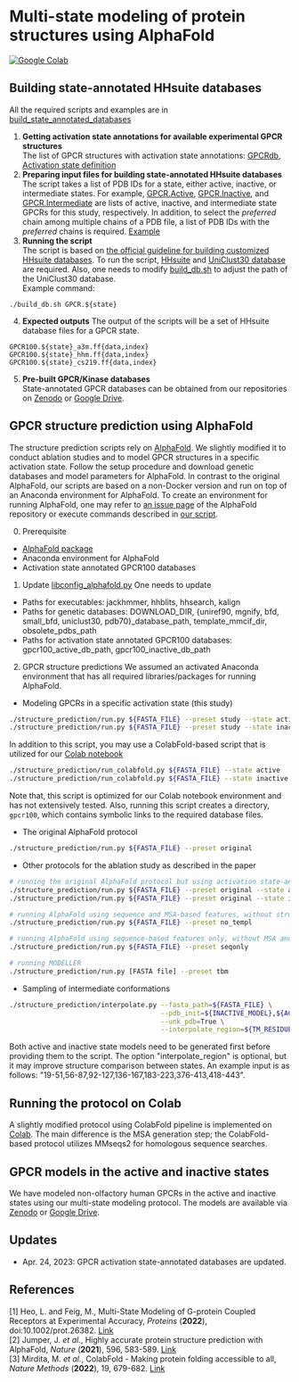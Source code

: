 # Multi-state modeling of protein structures using AlphaFold

[![Google Colab](https://colab.research.google.com/assets/colab-badge.svg)](https://colab.research.google.com/github/huhlim/alphafold-multistate/blob/main/AlphaFold_multistate.ipynb)</br>


## Building state-annotated HHsuite databases
All the required scripts and examples are in [build_state_annotated_databases](https://github.com/huhlim/alphafold-multistate/tree/main/build_state_annotated_databases)
1. **Getting activation state annotations for available experimental GPCR structures**  
The list of GPCR structures with activation state annotations: [GPCRdb](https://gpcrdb.org/structure/), [Activation state definition](https://docs.gpcrdb.org/structures.html#structure-descriptors)
2. **Preparing input files for building state-annotated HHsuite databases**  
The script takes a list of PDB IDs for a state, either active, inactive, or intermediate states. For example, [GPCR.Active](https://github.com/huhlim/alphafold-multistate/blob/main/build_state_annotated_databases/GPCR.Active), [GPCR.Inactive](https://github.com/huhlim/alphafold-multistate/blob/main/build_state_annotated_databases/GPCR.Inactive), and [GPCR.Intermediate](https://github.com/huhlim/alphafold-multistate/blob/main/build_state_annotated_databases/GPCR.Intermediate) are lists of active, inactive, and intermediate state GPCRs for this study, respectively. In addition, to select the _preferred_ chain among multiple chains of a PDB file, a list of PDB IDs with the _preferred_ chains is required. [Example](https://github.com/huhlim/alphafold-multistate/blob/main/build_state_annotated_databases/GPCR.chains)
3. **Running the script**  
The script is based on [the official guideline for building customized HHsuite databases](https://github.com/soedinglab/hh-suite/wiki#building-customized-databases).
To run the script, [HHsuite](https://github.com/soedinglab/hh-suite) and [UniClust30 database](http://gwdu111.gwdg.de/~compbiol/uniclust/2020_06/) are required. Also, one needs to modify [build_db.sh](https://github.com/huhlim/alphafold-multistate/blob/cc76e4cc08c121993a03599c62ae29b0cb38c106/build_state_annotated_databases/build_db.sh#L6) to adjust the path of the UniClust30 database.   
Example command:  
```
./build_db.sh GPCR.${state}
```
4. **Expected outputs**
The output of the scripts will be a set of HHsuite database files for a GPCR state.  
```
GPCR100.${state}_a3m.ff{data,index}
GPCR100.${state}_hhm.ff{data,index}
GPCR100.${state}_cs219.ff{data,index}
```
5. **Pre-built GPCR/Kinase databases**  
State-annotated GPCR databases can be obtained from our repositories on [Zenodo](https://zenodo.org/record/5745217) or [Google Drive](https://drive.google.com/drive/folders/1JYp-6LkElUgpiWIB8GroSI_z9rlVmr5o?usp=share_link).

## GPCR structure prediction using AlphaFold

The structure prediction scripts rely on [AlphaFold](https://github.com/deepmind/alphafold). We slightly modified it to conduct ablation studies and to model GPCR structures in a specific activation state. Follow the setup procedure and download genetic databases and model parameters for AlphaFold. In contrast to the original AlphaFold, our scripts are based on a non-Docker version and run on top of an Anaconda environment for AlphaFold. To create an environment for running AlphaFold, one may refer to [an issue page](https://github.com/deepmind/alphafold/issues/24) of the AlphaFold repository or execute commands described in [our script](https://github.com/huhlim/alphafold-multistate/blob/main/structure_prediction/conda_create.sh). 

0. Prerequisite
- [AlphaFold package](https://github.com/deepmind/alphafold)
- Anaconda environment for AlphaFold
- Activation state annotated GPCR100 databases

1. Update [libconfig_alphafold.py](https://github.com/huhlim/alphafold-multistate/blob/main/structure_prediction/libconfig_alphafold.py)
One needs to update
- Paths for executables: jackhmmer, hhblits, hhsearch, kalign
- Paths for genetic databases: DOWNLOAD_DIR, {uniref90, mgnify, bfd, small_bfd, uniclust30, pdb70}_database_path, template_mmcif_dir, obsolete_pdbs_path
- Paths for activation state annotated GPCR100 databases: gpcr100_active_db_path, gpcr100_inactive_db_path

2. GPCR structure predictions
We assumed an activated Anaconda environment that has all required libraries/packages for running AlphaFold. 
- Modeling GPCRs in a specific activation state (this study)
```bash
./structure_prediction/run.py ${FASTA_FILE} --preset study --state active    # for modeling in active state
./structure_prediction/run.py ${FASTA_FILE} --preset study --state inactive  # for modeling in inactive state
```
In addition to this script, you may use a ColabFold-based script that is utilized for our [Colab notebook](https://colab.research.google.com/github/huhlim/alphafold-multistate/blob/main/AlphaFold_multistate.ipynb)
```bash
./structure_prediction/run_colabfold.py ${FASTA_FILE} --state active   # for modeling in active state
./structure_prediction/run_colabfold.py ${FASTA_FILE} --state inactive # for modeling in inactive state
```
Note that, this script is optimized for our Colab notebook environment and has not extensively tested. Also, running this script creates a directory, `gpcr100`, which contains symbolic links to the required database files.

- The original AlphaFold protocol
```bash
./structure_prediction/run.py ${FASTA_FILE} --preset original
```
- Other protocols for the ablation study as described in the paper
```bash
# running the original AlphaFold protocol but using activation state-annotated GPCR databases
./structure_prediction/run.py ${FASTA_FILE} --preset original --state active     # for modeling in active state
./structure_prediction/run.py ${FASTA_FILE} --preset original --state inactive   # for modeling in inactive state

# running AlphaFold using sequence and MSA-based features, without structure templates-based features
./structure_prediction/run.py ${FASTA_FILE} --preset no_templ

# running AlphaFold using sequence-based features only, without MSA and structure templates-based features
./structure_prediction/run.py ${FASTA_FILE} --preset seqonly

# running MODELLER
./structure_prediction/run.py [FASTA file] --preset tbm
```

- Sampling of intermediate conformations
```bash
./structure_prediction/interpolate.py --fasta_path=${FASTA_FILE} \
                                      --pdb_init=${INACTIVE_MODEL},${ACTIVE_MODEL} \
                                      --unk_pdb=True \
                                      --interpolate_region=${TM_RESIDUES}
```
Both active and inactive state models need to be generated first before providing them to the script. The option "interpolate_region" is optional, but it may improve structure comparison between states. An example input is as follows: "19-51,56-87,92-127,136-167,183-223,376-413,418-443".

## Running the protocol on Colab
A slightly modified protocol using ColabFold pipeline is implemented on [Colab](https://colab.research.google.com/github/huhlim/alphafold-multistate/blob/main/AlphaFold_multistate.ipynb). The main difference is the MSA generation step; the ColabFold-based protocol utilizes MMseqs2 for homologous sequence searches. 

## GPCR models in the active and inactive states
We have modeled non-olfactory human GPCRs in the active and inactive states using our multi-state modeling protocol. The models are available via [Zenodo](https://zenodo.org/record/5745217) or [Google Drive](https://drive.google.com/drive/folders/1JYp-6LkElUgpiWIB8GroSI_z9rlVmr5o?usp=sharing).

## Updates
- Apr. 24, 2023: GPCR activation state-annotated databases are updated.
## References
[1] Heo, L. and Feig, M., Multi-State Modeling of G-protein Coupled Receptors at Experimental Accuracy, _Proteins_ (**2022**), doi:10.1002/prot.26382. [Link](https://onlinelibrary.wiley.com/doi/10.1002/prot.26382)  
[2] Jumper, J. _et al._, Highly accurate protein structure prediction with AlphaFold, _Nature_ (**2021**), 596, 583-589. [Link](https://www.nature.com/articles/s41586-021-03819-2)  
[3] Mirdita, M. _et al._, ColabFold - Making protein folding accessible to all, _Nature Methods_ (**2022**), 19, 679-682. [Link](https://www.nature.com/articles/s41592-022-01488-1)
